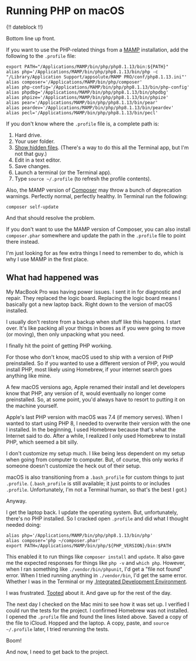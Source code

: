 # Running PHP on macOS

{!! dateblock !!}

Bottom line up front.

If you want to use the PHP-related things from a [MAMP](https://www.mamp.info/en/mac/) installation, add the following to the `.profile` file:

```
export PATH="/Applications/MAMP/bin/php/php8.1.13/bin:${PATH}"
alias php='/Applications/MAMP/bin/php/php8.1.13/bin/php -c "/Library/Application Support/appsolute/MAMP PRO/conf/php8.1.13.ini"'
alias composer='/Applications/MAMP/bin/php/composer'
alias php-config='/Applications/MAMP/bin/php/php8.1.13/bin/php-config'
alias phpdbg='/Applications/MAMP/bin/php/php8.1.13/bin/phpdbg'
alias phpize='/Applications/MAMP/bin/php/php8.1.13/bin/phpize'
alias pear='/Applications/MAMP/bin/php/php8.1.13/bin/pear'
alias peardev='/Applications/MAMP/bin/php/php8.1.13/bin/peardev'
alias pecl='/Applications/MAMP/bin/php/php8.1.13/bin/pecl'
```

If you don't know where the `.profile` file is, a complete path is:

1. Hard drive.
2. Your user folder.
3. [Show hidden files](https://apple.stackexchange.com/questions/406762/keyboard-shortcut-to-show-hidden-files-on-macos-big-sur). (There's a way to do this all the Terminal app, but I'm not that guy.)
4. Edit in a text editor.
5. Save changes.
6. Launch a terminal (or the Terminal app).
7. Type `source ~/.profile` (to refresh the profile contents).

Also, the MAMP version of [Composer](https://getcomposer.org) may throw a bunch of deprecation warnings. Perfectly normal, perfectly healthy. In Terminal run the following:

```
composer self-update
```

And that should resolve the problem.

If you don't want to use the MAMP version of Composer, you can also install `composer.phar` somewhere and update the path in the `.profile` file to point there instead.

I'm just looking for as few extra things I need to remember to do, which is why I use MAMP in the first place.

## What had happened was

My MacBook Pro was having power issues. I sent it in for diagnostic and repair. They replaced the logic board. Replacing the logic board means I basically got a new laptop back. Right down to the version of macOS installed. 

I usually don't restore from a backup when stuff like this happens. I start over. It's like packing all your things in boxes as if you were going to move (or moving), then only unpacking what you need.

I finally hit the point of getting PHP working.

For those who don't know, macOS used to ship with a version of PHP preinstalled. So if you wanted to use a different version of PHP, you would install PHP, most likely using Homebrew, if your internet search goes anything like mine.

A few macOS versions ago, Apple renamed their install and let developers know that PHP, any version of it, would eventually no longer come preinstalled. So, at some point, you'd always have to resort to putting it on the machine yourself. 

Apple's last PHP version with macOS was 7.4 (if memory serves). When I wanted to start using PHP 8, I needed to overwrite their version with the one I installed. In the beginning, I used Homebrew because that's what the Internet said to do. After a while, I realized I only used Homebrew to install PHP, which seemed a bit silly.

I don't customize my setup much. I like being less dependent on my setup when going from computer to computer. But, of course, this only works if someone doesn't customize the heck out of their setup.

macOS is also transitioning from a `.bash_profile` for custom things to just `.profile`. (`.bash_profile` is still available; it just points to or includes `.profile`. Unfortunately, I'm not a Terminal human, so that's the best I got.)

Anyway.

I get the laptop back. I update the operating system. But, unfortunately, there's no PHP installed. So I cracked open `.profile` and did what I thought needed doing:

```
alias php='/Applications/MAMP/bin/php/php8.1.13/bin/php'
alias composer='php ~/composer.phar'
export PATH=/Applications/MAMP/bin/php/${PHP_VERSION}/bin:$PATH
```

This enabled it to run things like `composer install` and `update`. It also gave me the expected responses for things like `php -v` and `which php`. However, when I ran something like `./vendor/bin/phpunit`, I'd get a "file not found" error. When I tried running anything in `./vendor/bin`, I'd get the same error. Whether I was in the Terminal or my [.Integrated Development Environment](IDE).

I was frustrated. [Tooted](https://phpc.social/@itsjoshbruce/109775464933883291) about it. And gave up for the rest of the day.

The next day I checked on the Mac mini to see how it was set up. I verified I could run the tests for the project. I confirmed Homebrew was not installed. I opened the `.profile` file and found the lines listed above. Saved a copy of the file to iCloud. Hopped and the laptop. A copy, paste, and `source ~/.profile` later, I tried rerunning the tests.

Boom!

And now, I need to get back to the project.